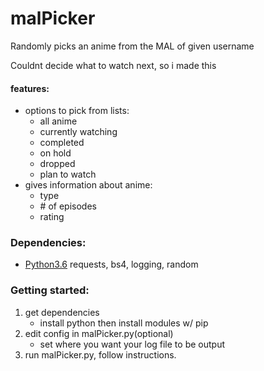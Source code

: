 # malPicker  
Randomly picks an anime from the MAL of given username  
  
Couldnt decide what to watch next, so i made this  

#### features:
* options to pick from lists: 
  - all anime
  - currently watching
  - completed
  - on hold
  - dropped
  - plan to watch 
* gives information about anime:
  - type
  - \# of episodes
  - rating

### Dependencies:
* [Python3.6](https://www.python.org/downloads/) requests, bs4, logging, random

### Getting started:
1. get dependencies 
   - install python then install modules w/ pip
2. edit config in malPicker.py(optional)
   - set where you want your log file to be output
3. run malPicker.py, follow instructions.
